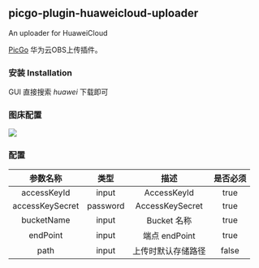 ## picgo-plugin-huaweicloud-uploader

An uploader for HuaweiCloud

[PicGo](https://github.com/PicGo/PicGo-Core) 华为云OBS上传插件。

### 安装 Installation
GUI 直接搜索 _huawei_ 下载即可


### 图床配置

![](http://nebulas.obs.cn-south-1.myhuaweicloud.com/picgo/20210513214613.png)

### 配置

|参数名称|类型|描述|是否必须|
|:--:|:--:|:--:|:--:|
|accessKeyId|input|AccessKeyId|true|
|accessKeySecret|password|AccessKeySecret|true|
|bucketName|input|Bucket 名称|true|
|endPoint|input|端点 endPoint|true|
|path|input|上传时默认存储路径|false|
